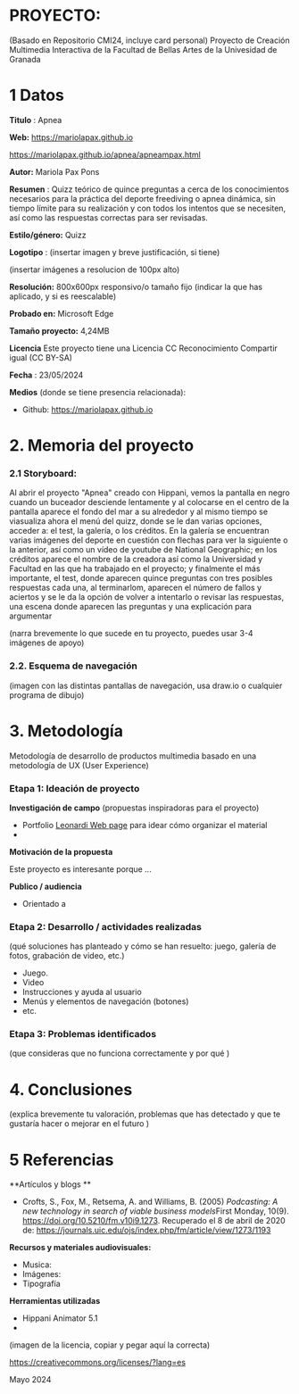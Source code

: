 # PROYECTO: 

(Basado en Repositorio CMI24, incluye card personal)
Proyecto de Creación Multimedia Interactiva de la  Facultad de Bellas Artes de la Univesidad de Granada



# 1 Datos 



**Titulo** : Apnea

**Web:**   https://mariolapax.github.io


  https://mariolapax.github.io/apnea/apneampax.html

**Autor:**  Mariola Pax Pons

**Resumen** : Quizz teórico  de quince preguntas a cerca de los conocimientos necesarios para la práctica del deporte freediving o apnea dinámica, sin tiempo límite para su realización y con todos los intentos que se necesiten, así como las respuestas correctas para ser revisadas.

**Estilo/género:**  Quizz

**Logotipo** : (insertar imagen y breve justificación, si  tiene) 

(insertar imágenes a resolucion de 100px alto)

**Resolución:** 800x600px responsivo/o tamaño fijo (indicar la que has aplicado, y si es reescalable)

**Probado en:**   Microsoft Edge

**Tamaño proyecto:** 4,24MB 

**Licencia** Este proyecto tiene una Licencia CC Reconocimiento Compartir igual (CC BY-SA)

**Fecha** : 23/05/2024

**Medios** (donde se tiene presencia relacionada):

- Github: https://mariolapax.github.io 



# 2. Memoria del proyecto 

### 2.1 Storyboard: 

Al abrir el proyecto "Apnea" creado con Hippani, vemos la pantalla en negro cuando un buceador desciende lentamente y al colocarse en el centro de la pantalla aparece el fondo del mar a su alrededor y al mismo tiempo se viasualiza ahora el menú del quizz, donde se le dan varias opciones, acceder a: el test, la galería, o los créditos. En la galería se encuentran varias imágenes del deporte en cuestión con flechas para ver la siguiente o la anterior, así como un vídeo de youtube de National Geographic; en los créditos aparece el nombre de la creadora así como la Universidad y Facultad en las que ha trabajado en el proyecto; y finalmente el más importante, el test, donde aparecen quince preguntas con tres posibles respuestas cada una, al terminarlom, aparecen el número de fallos y aciertos y se le da la opción de volver a intentarlo o revisar las respuestas, una escena donde aparecen las preguntas y una explicación para argumentar 

(narra brevemente lo que sucede en tu proyecto, puedes usar 3-4 imágenes de apoyo)



### 2.2. Esquema de navegación 



(imagen con las distintas pantallas de navegación, usa draw.io o cualquier programa de dibujo)







# 3. Metodología

Metodología de desarrollo de productos multimedia basado en una metodología de UX (User Experience)



### Etapa 1: Ideación de proyecto

**Investigación de campo** (propuestas inspiradoras para el proyecto)

- Portfolio [Leonardi Web page](http://www.rleonardi.com/interactive-resume/) para idear cómo organizar el material
- 



**Motivación de la propuesta** 

Este  proyecto es interesante porque ... 



**Publico / audiencia**

- Orientado a 





### Etapa 2: Desarrollo / actividades realizadas

(qué soluciones has planteado y cómo se han resuelto: juego, galería de fotos, grabación de video, etc.)

- Juego. 
- Video 
- Instrucciones y ayuda al usuario 
- Menús y elementos de navegación (botones)
- etc.



### Etapa 3: Problemas identificados

(que consideras que no  funciona correctamente y por qué )



# 4. Conclusiones 

(explica brevemente tu valoración, problemas que has detectado y que te gustaría hacer o mejorar en el futuro )







# 5 Referencias 

**Artículos y blogs ** 

- Crofts, S., Fox, M., Retsema, A. and Williams, B. (2005) *Podcasting: A new technology in search of viable business models*First Monday, 10(9). https://doi.org/10.5210/fm.v10i9.1273. Recuperado el 8 de abril de 2020 de: https://journals.uic.edu/ojs/index.php/fm/article/view/1273/1193

**Recursos y materiales audiovisuales:**

* Musica:  
* Imágenes:  
* Tipografía

**Herramientas utilizadas**

- Hippani Animator 5.1
- 



(imagen de la licencia, copiar y pegar aquí la correcta)

https://creativecommons.org/licenses/?lang=es

Mayo 2024
